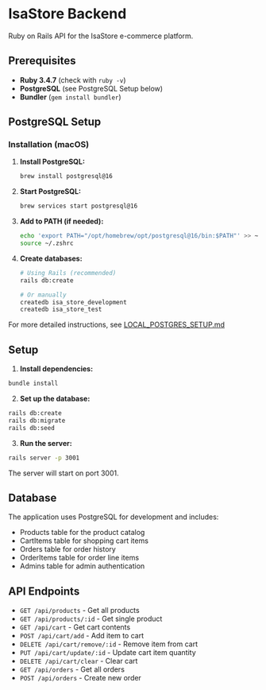 # IsaStore Backend

Ruby on Rails API for the IsaStore e-commerce platform.

## Prerequisites

- **Ruby 3.4.7** (check with `ruby -v`)
- **PostgreSQL** (see PostgreSQL Setup below)
- **Bundler** (`gem install bundler`)

## PostgreSQL Setup

### Installation (macOS)

1. **Install PostgreSQL:**
   ```bash
   brew install postgresql@16
   ```

2. **Start PostgreSQL:**
   ```bash
   brew services start postgresql@16
   ```

3. **Add to PATH (if needed):**
   ```bash
   echo 'export PATH="/opt/homebrew/opt/postgresql@16/bin:$PATH"' >> ~/.zshrc
   source ~/.zshrc
   ```

4. **Create databases:**
   ```bash
   # Using Rails (recommended)
   rails db:create
   
   # Or manually
   createdb isa_store_development
   createdb isa_store_test
   ```

For more detailed instructions, see [LOCAL_POSTGRES_SETUP.md](../LOCAL_POSTGRES_SETUP.md)

## Setup

1. **Install dependencies:**
```bash
bundle install
```

2. **Set up the database:**
```bash
rails db:create
rails db:migrate
rails db:seed
```

3. **Run the server:**
```bash
rails server -p 3001
```

The server will start on port 3001.

## Database

The application uses PostgreSQL for development and includes:
- Products table for the product catalog
- CartItems table for shopping cart items
- Orders table for order history
- OrderItems table for order line items
- Admins table for admin authentication

## API Endpoints

- `GET /api/products` - Get all products
- `GET /api/products/:id` - Get single product
- `GET /api/cart` - Get cart contents
- `POST /api/cart/add` - Add item to cart
- `DELETE /api/cart/remove/:id` - Remove item from cart
- `PUT /api/cart/update/:id` - Update cart item quantity
- `DELETE /api/cart/clear` - Clear cart
- `GET /api/orders` - Get all orders
- `POST /api/orders` - Create new order
